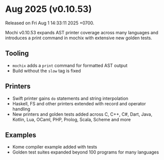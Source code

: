 # Aug 2025 (v0.10.53)

Released on Fri Aug 1 14:33:11 2025 +0700.

Mochi v0.10.53 expands AST printer coverage across many languages and introduces a print command in mochix with extensive new golden tests.

## Tooling

- `mochix` adds a `print` command for formatted AST output
- Build without the `slow` tag is fixed

## Printers

- Swift printer gains `do` statements and string interpolation
- Haskell, FS and other printers extended with record and operator handling
- New printers and golden tests added across C, C++, C#, Dart, Java, Kotlin, Lua, OCaml, PHP, Prolog, Scala, Scheme and more

## Examples

- Kome compiler example added with tests
- Golden test suites expanded beyond 100 programs for many languages
